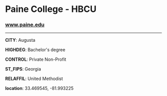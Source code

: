 # Paine College - HBCU
### www.paine.edu
---
**CITY**: Augusta

**HIGHDEG**: Bachelor's degree

**CONTROL**: Private Non-Profit

**ST_FIPS**: Georgia

**RELAFFIL**: United Methodist

**location**: 33.469545, -81.993225